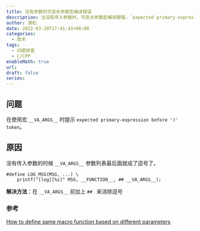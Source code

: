 ```yaml
---
title: 没有参数时可变长参数宏编译错误
description: 当没有传入参数时，可变长参数宏编译报错，`expected primary-expression before ')' token`
author: 清松
date: 2022-03-28T17:41:43+08:00
categories:
  - 技术
tags:
  - 问题排查
  - C/CPP
enableMath: true
url: 
draft: false
series:
---
```

## 问题
在使用宏 `__VA_ARGS__` 时提示 `expected primary-expression before ')' token`。  

## 原因
没有传入参数的时候 `__VA_ARGS__` 参数列表最后面就成了逗号了。
```
#define LOG_MSG(MSG, ...) \
    printf("[log][%s]" MSG, __FUNCTION__, ## __VA_ARGS__);
```

**解决方法**：在 `__VA_ARGS__` 前加上 `## ` 来消除逗号


### 参考
[How to define same macro function based on different parameters](https://stackoverflow.com/questions/10480858/how-to-define-same-macro-function-based-on-different-parameters)